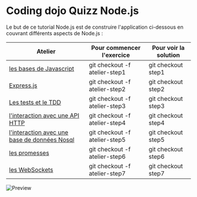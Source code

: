 # Coding dojo Quizz Node.js

Le but de ce tutorial Node.js est de construire l'application ci-dessous en couvrant différents aspects de Node.js :

Atelier | Pour commencer l'exercice | Pour voir la solution
----------------------|---------------------------|----------------------
[les bases de Javascript](https://github.com/jsebfranck/quizz-nodejs-dojo/tree/atelier-step1)|git checkout -f atelier-step1|git checkout step1
[Express.js](https://github.com/jsebfranck/quizz-nodejs-dojo/tree/atelier-step2)|git checkout -f atelier-step2|git checkout step2
[Les tests et le TDD](https://github.com/jsebfranck/quizz-nodejs-dojo/tree/atelier-step3)|git checkout -f atelier-step3|git checkout step3
[l'interaction avec une API HTTP](https://github.com/jsebfranck/quizz-nodejs-dojo/tree/atelier-step4)|git checkout -f atelier-step4|git checkout step4
[l'interaction avec une base de données Nosql](https://github.com/jsebfranck/quizz-nodejs-dojo/tree/atelier-step5)|git checkout -f atelier-step5|git checkout step5
[les promesses](https://github.com/jsebfranck/quizz-nodejs-dojo/tree/atelier-step6)|git checkout -f atelier-step6|git checkout step6
[les WebSockets](https://github.com/jsebfranck/quizz-nodejs-dojo/tree/atelier-step7)|git checkout -f atelier-step7|git checkout step7

![Preview](https://github.com/jsebfranck/quizz-nodejs-dojo/raw/master/docs/preview.png)

